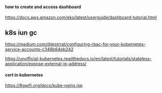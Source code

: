 #### how to create and access dashboard
https://docs.aws.amazon.com/eks/latest/userguide/dashboard-tutorial.html

## k8s iun gc
https://medium.com/@lestrrat/configuring-rbac-for-your-kubernetes-service-accounts-c348b64eb242



https://unofficial-kubernetes.readthedocs.io/en/latest/tutorials/stateless-application/expose-external-ip-address/


#### cert in kubernetes
https://8gwifi.org/docs/kube-nginx.jsp
